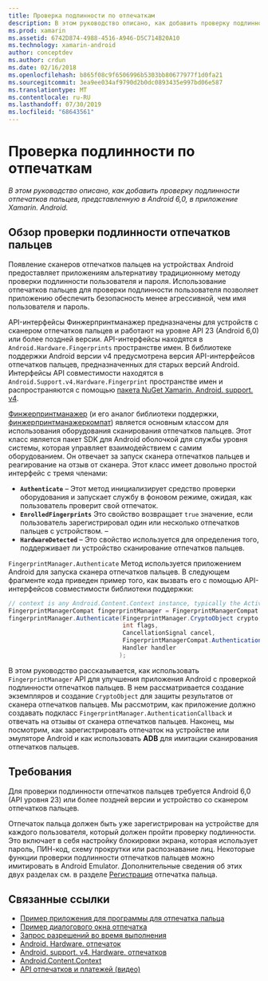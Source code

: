 ```yaml
---
title: Проверка подлинности по отпечаткам
description: В этом руководство описано, как добавить проверку подлинности отпечатков пальцев, представленную в Android 6,0, в приложение Xamarin. Android.
ms.prod: xamarin
ms.assetid: 6742D874-4988-4516-A946-D5C714B20A10
ms.technology: xamarin-android
author: conceptdev
ms.author: crdun
ms.date: 02/16/2018
ms.openlocfilehash: b865f08c9f6506996b5303bb80677977f1d0fa21
ms.sourcegitcommit: 3ea9ee034af9790d2b0dc0893435e997bd06e587
ms.translationtype: MT
ms.contentlocale: ru-RU
ms.lasthandoff: 07/30/2019
ms.locfileid: "68643561"
---
```

# <a name="fingerprint-authentication"></a>Проверка подлинности по отпечаткам

_В этом руководство описано, как добавить проверку подлинности отпечатков пальцев, представленную в Android 6,0, в приложение Xamarin. Android._


## <a name="fingerprint-authentication-overview"></a>Обзор проверки подлинности отпечатков пальцев

Появление сканеров отпечатков пальцев на устройствах Android предоставляет приложениям альтернативу традиционному методу проверки подлинности пользователя и пароля. Использование отпечатков пальцев для проверки подлинности пользователя позволяет приложению обеспечить безопасность менее агрессивной, чем имя пользователя и пароль.

API-интерфейсы Финжерпринтманажер предназначены для устройств с сканером отпечатков пальцев и работают на уровне API 23 (Android 6,0) или более поздней версии. API-интерфейсы находятся в `Android.Hardware.Fingerprints` пространстве имен. В библиотеке поддержки Android версии v4 предусмотрена версия API-интерфейсов отпечатков пальцев, предназначенных для старых версий Android. Интерфейсы API совместимости находятся в `Android.Support.v4.Hardware.Fingerprint` пространстве имен и распространяются с помощью [пакета NuGet Xamarin. Android. support. v4](https://www.nuget.org/packages/Xamarin.Android.Support.v4/).

[Финжерпринтманажер](https://developer.android.com/reference/android/hardware/fingerprint/FingerprintManager.html) (и его аналог библиотеки поддержки, [финжерпринтманажеркомпат](https://developer.android.com/reference/android/support/v4/hardware/fingerprint/FingerprintManagerCompat.html)) является основным классом для использования оборудования сканирования отпечатков пальцев. Этот класс является пакет SDK для Android оболочкой для службы уровня системы, которая управляет взаимодействием с самим оборудованием. Он отвечает за запуск сканера отпечатков пальцев и реагирование на отзыв от сканера. Этот класс имеет довольно простой интерфейс с тремя членами:

* **`Authenticate`** &ndash; Этот метод инициализирует средство проверки оборудования и запускает службу в фоновом режиме, ожидая, как пользователь проверит свой отпечаток.
* **`EnrolledFingerprints`** Это свойство возвращает `true` значение, если пользователь зарегистрировал один или несколько отпечатков пальцев с устройством. &ndash;
* **`HardwareDetected`** &ndash; Это свойство используется для определения того, поддерживает ли устройство сканирование отпечатков пальцев.

`FingerprintManager.Authenticate` Метод используется приложением Android для запуска сканера отпечатков пальцев. В следующем фрагменте кода приведен пример того, как вызвать его с помощью API-интерфейсов совместимости библиотеки поддержки:

```csharp
// context is any Android.Content.Context instance, typically the Activity 
FingerprintManagerCompat fingerprintManager = FingerprintManagerCompat.From(context);
fingerprintManager.Authenticate(FingerprintManager.CryptoObject crypto,
                                int flags,
                                CancellationSignal cancel,
                                FingerprintManagerCompat.AuthenticationCallback callback,
                                Handler handler
                               );
```

В этом руководство рассказывается, как использовать `FingerprintManager` API для улучшения приложения Android с проверкой подлинности отпечатков пальцев. В нем рассматривается создание экземпляров и создание `CryptoObject` для защиты результатов от сканера отпечатков пальцев. Мы рассмотрим, как приложение должно создавать подкласс `FingerprintManager.AuthenticationCallback` и отвечать на отзывы от сканера отпечатков пальцев. Наконец, мы посмотрим, как зарегистрировать отпечаток на устройстве или эмуляторе Android и как использовать **ADB** для имитации сканирования отпечатков пальцев.

## <a name="requirements"></a>Требования

Для проверки подлинности отпечатков пальцев требуется Android 6,0 (API уровня 23) или более поздней версии и устройство со сканером отпечатков пальцев. 

Отпечаток пальца должен быть уже зарегистрирован на устройстве для каждого пользователя, который должен пройти проверку подлинности. Это включает в себя настройку блокировки экрана, которая использует пароль, ПИН-код, схему прокрутки или распознавание лиц. Некоторые функции проверки подлинности отпечатков пальцев можно имитировать в Android Emulator.  Дополнительные сведения об этих двух разделах см. в разделе [Регистрация](enrolling-fingerprint.md) отпечатка пальца. 






## <a name="related-links"></a>Связанные ссылки

- [Пример приложения для программы для отпечатка пальца](https://docs.microsoft.com/samples/xamarin/monodroid-samples/fingerprintguide)
- [Пример диалогового окна отпечатка](https://docs.microsoft.com/samples/xamarin/monodroid-samples/android-m-fingerprintdialog)
- [Запрос разрешений во время выполнения](https://developer.android.com/training/permissions/requesting.html)
- [Android. Hardware. отпечаток](https://developer.android.com/reference/android/hardware/fingerprint/package-summary.html)
- [Android. support. v4. Hardware. отпечатков](https://developer.android.com/reference/android/support/v4/hardware/fingerprint/package-summary.html)
- [Android.Content.Context](xref:Android.Content.Context)
- [API отпечатков и платежей (видео)](https://youtu.be/VOn7VrTRlA4)
